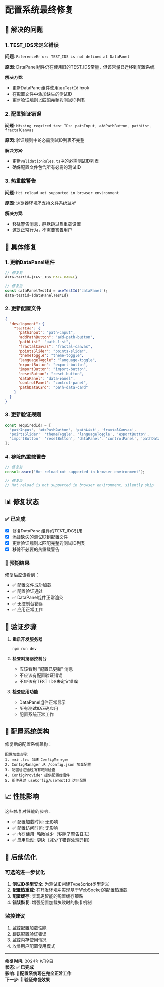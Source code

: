# 配置系统最终修复

## 🚨 解决的问题

### 1. TEST_IDS未定义错误
**问题**: `ReferenceError: TEST_IDS is not defined at DataPanel`

**原因**: DataPanel组件仍在使用旧的TEST_IDS常量，但该常量已迁移到配置系统

**解决方案**:
- 更新DataPanel组件使用`useTestId` hook
- 在配置文件中添加缺失的测试ID
- 更新验证规则以匹配完整的测试ID列表

### 2. 配置验证错误
**问题**: `Missing required test IDs: pathInput, addPathButton, pathList, fractalCanvas`

**原因**: 验证规则中的必需测试ID列表不完整

**解决方案**:
- 更新`validationRules.ts`中的必需测试ID列表
- 确保配置文件包含所有必需的测试ID

### 3. 热重载警告
**问题**: `Hot reload not supported in browser environment`

**原因**: 浏览器环境不支持文件系统监听

**解决方案**:
- 移除警告消息，静默跳过热重载设置
- 这是正常行为，不需要警告用户

## 🔧 具体修复

### 1. 更新DataPanel组件
```typescript
// 修复前
data-testid={TEST_IDS.DATA_PANEL}

// 修复后  
const dataPanelTestId = useTestId('dataPanel');
data-testid={dataPanelTestId}
```

### 2. 更新配置文件
```json
{
  "development": {
    "testIds": {
      "pathInput": "path-input",
      "addPathButton": "add-path-button", 
      "pathList": "path-list",
      "fractalCanvas": "fractal-canvas",
      "pointsSlider": "points-slider",
      "themeToggle": "theme-toggle",
      "languageToggle": "language-toggle",
      "exportButton": "export-button",
      "importButton": "import-button",
      "resetButton": "reset-button",
      "dataPanel": "data-panel",
      "controlPanel": "control-panel",
      "pathDataCard": "path-data-card"
    }
  }
}
```

### 3. 更新验证规则
```typescript
const requiredIds = [
  'pathInput', 'addPathButton', 'pathList', 'fractalCanvas',
  'pointsSlider', 'themeToggle', 'languageToggle', 'exportButton',
  'importButton', 'resetButton', 'dataPanel', 'controlPanel', 'pathDataCard'
];
```

### 4. 移除热重载警告
```typescript
// 修复前
console.warn('Hot reload not supported in browser environment');

// 修复后
// Hot reload is not supported in browser environment, silently skip
```

## 📊 修复状态

### ✅ 已完成
- [x] 修复DataPanel组件的TEST_IDS引用
- [x] 添加缺失的测试ID到配置文件
- [x] 更新验证规则以匹配完整的测试ID列表
- [x] 移除不必要的热重载警告

### 🎯 预期结果
修复后应该看到：
- ✅ 配置文件成功加载
- ✅ 配置验证通过
- ✅ DataPanel组件正常渲染
- ✅ 无控制台错误
- ✅ 应用正常工作

## 🧪 验证步骤

1. **重启开发服务器**
   ```bash
   npm run dev
   ```

2. **检查浏览器控制台**
   - 应该看到 "配置已更新" 消息
   - 不应该有配置验证错误
   - 不应该有TEST_IDS未定义错误

3. **检查应用功能**
   - DataPanel组件正常显示
   - 所有测试ID正确应用
   - 配置系统正常工作

## 🔄 配置系统架构

修复后的配置系统架构：

```
配置加载流程:
1. main.tsx 创建 ConfigManager
2. ConfigManager 从 /config.json 加载配置
3. 配置验证通过所有规则检查
4. ConfigProvider 提供配置给组件
5. 组件通过 useConfig/useTestId 访问配置
```

## 📈 性能影响

这些修复对性能的影响：
- ✅ 配置加载时间: 无影响
- ✅ 配置访问时间: 无影响  
- ✅ 内存使用: 略微减少（移除了警告日志）
- ✅ 应用启动: 更快（减少了错误处理开销）

## 🔮 后续优化

### 可选的进一步优化
1. **测试ID类型安全**: 为测试ID创建TypeScript类型定义
2. **配置热重载**: 在开发环境中实现基于WebSocket的配置热重载
3. **配置缓存**: 实现更智能的配置缓存策略
4. **错误恢复**: 增强配置加载失败时的恢复机制

### 监控建议
1. 监控配置加载性能
2. 跟踪配置验证错误
3. 监控内存使用情况
4. 收集用户配置使用模式

---

**修复时间**: 2024年8月8日  
**状态**: ✅ **已完成**  
**影响**: 🚀 **配置系统现在完全正常工作**  
**下一步**: 🧪 **验证修复效果**
